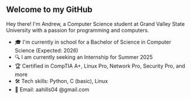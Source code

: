 ## Welcome to my GitHub

Hey there! I'm Andrew, a Computer Science student at Grand Valley State University with a passion for programming and computers.

- 🎓 I'm currently in school for a Bachelor of Science in Computer Science (Expected: 2026)
- 🔍 I am currently seeking an Internship for Summer 2025
- 🏆 Certified in CompTIA A+, Linux Pro, Network Pro, Security Pro, and more
- 🛠️ Tech skills: Python, C (basic), Linux
- 📧 Email: aahills04 @gmail.com
